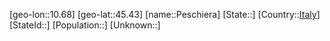 ﻿---
location: [45.43,10.68]
type: City
tags:
- geo/City


SpocWebEntityId: 33319
isDeleted: false
confidential: public

---
[geo-lon::10.68]
[geo-lat::45.43]
[name::Peschiera]
[State::]
[Country::[Italy](geo/Continent/Europe/Italy.md)]
[StateId::]
[Population::]
[Unknown::]

